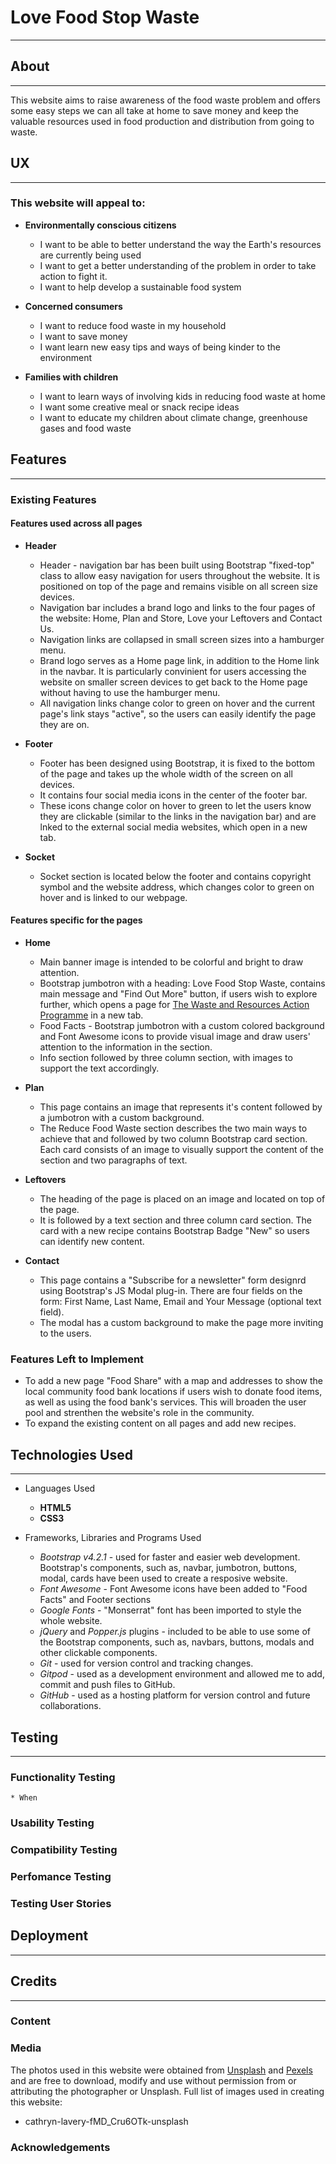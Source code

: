 # Love Food Stop Waste

---

## About 
---
This website aims to raise awareness of the food waste problem and offers some easy steps we can all take at home to save money and keep the valuable resources used in food production and distribution from going to waste.

## UX
---
### This website will appeal to:
* **Environmentally conscious citizens**
    * I want to be able to better understand the way the Earth's resources are currently being used
    * I want to get a better understanding of the problem in order to take action to fight it.
    * I want to help develop a sustainable food system

* **Concerned consumers**
    * I want to reduce food waste in my household
    * I want to save money
    * I want learn new easy tips and ways of being kinder to the environment

* **Families with children**
    * I want to learn ways of involving kids in reducing food waste at home 
    * I want some creative meal or snack recipe ideas 
    * I want to educate my children about climate change, greenhouse gases and food waste


## Features
----
### Existing Features

#### Features used across all pages
* **Header**
    * Header - navigation bar has been built using Bootstrap "fixed-top" class to allow easy navigation for users throughout the website. It is positioned on top of the page and remains visible on all screen size devices.
    * Navigation bar includes a brand logo and links to the four pages of the website: Home, Plan and Store, Love your Leftovers and Contact Us.
    * Navigation links are collapsed in small screen sizes into a hamburger menu. 
    * Brand logo serves as a Home page link, in addition to the Home link in the navbar. It is particularly convinient for users accessing the website on smaller screen devices to get back to the Home page without having to use the hamburger menu.
    * All navigation links change color to green on hover and the current page's link stays "active", so the users can easily identify the page they are on.

* **Footer**
    * Footer has been designed using Bootstrap, it is fixed to the bottom of the page and takes up the whole width of the screen on all devices.
    * It contains four social media icons in the center of the footer bar.
    * These icons change color on hover to green to let the users know they are clickable (similar to the links in the navigation bar) and are lnked to the external social media websites, which open in a new tab.

* **Socket**
    * Socket section is located below the footer and contains copyright symbol and the website address, which changes color to green on hover and is linked to our webpage.

    
#### Features specific for the pages
* **Home** 
    * Main banner image is intended to be colorful and bright to draw attention.
    * Bootstrap jumbotron with a heading: Love Food Stop Waste, contains main message and "Find Out More" button, if users wish to explore further, which opens a page for [The Waste and Resources Action Programme](www.wrap.org.uk) in a new tab.
    * Food Facts - Bootstrap jumbotron with a custom colored background and Font Awesome icons to provide visual image and draw users' attention to the information in the section. 
    * Info section followed by three column section, with images to support the text accordingly.

* **Plan** 
    * This page contains an image that represents it's content followed by a jumbotron with a custom background.
    * The Reduce Food Waste section describes the two main ways to achieve that and followed by two column Bootstrap card section. Each card consists of an image to visually support the content of the section and two paragraphs of text.
   
* **Leftovers**
    * The heading of the page is placed on an image and located on top of the page.
    * It is followed by a text section and three column card section. The card with a new recipe contains Bootstrap Badge "New" so users can identify new content. 
   
* **Contact**  
    * This page contains a "Subscribe for a newsletter" form designrd using Bootstrap's JS Modal plug-in. There are four fields on the form: First Name, Last Name, Email and Your Message (optional text field).
    * The modal has a custom background to make the page more inviting to the users.


### Features Left to Implement

* To add a new page "Food Share" with a map and addresses to show the local community food bank locations if users wish to donate food items, as well as using the food bank's services. 
This will broaden the user pool and strenthen the website's role in the community.
* To expand the existing content on all pages and add new recipes.


## Technologies Used
___
* Languages Used
    * **HTML5**
    * **CSS3**

* Frameworks, Libraries and Programs Used
    * *Bootstrap v4.2.1* - used for faster and easier web development. Bootstrap's components, such as, navbar, jumbotron, buttons, modal, cards have been used to create a resposive website.
    * *Font Awesome* - Font Awesome icons have been added to "Food Facts" and Footer sections
    * *Google Fonts* - "Monserrat" font has been imported to style the whole website.
    * *jQuery* and *Popper.js* plugins - included to be able to use some of the Bootstrap components, such as, navbars, buttons, modals and other clickable components.
    * *Git* - used for version control and tracking changes.
    * *Gitpod* - used as a development environment and allowed me to add, commit and push files to GitHub.
    * *GitHub* - used as a hosting platform for version control and future collaborations.

## Testing
___
### Functionality Testing
    * When





### Usability Testing
### Compatibility Testing
### Perfomance Testing

### Testing User Stories



## Deployment
___


## Credits
___



### Content

### Media
The photos used in this website were obtained from [Unsplash](www.unsplash) and [Pexels](www.pexels.com) and are free to download, modify and use without 
permission from or attributing the photographer or Unsplash.
Full list of images used in creating this website:
* cathryn-lavery-fMD_Cru6OTk-unsplash




### Acknowledgements

